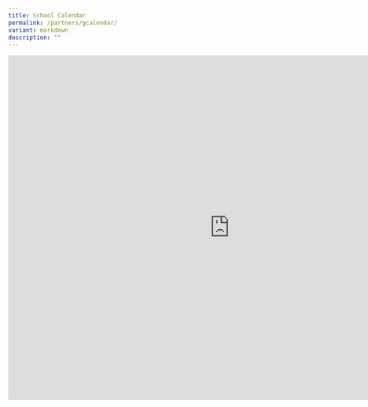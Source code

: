 ```yaml
---
title: School Calendar
permalink: /partners/gcalendar/
variant: markdown
description: ""
---
```

<iframe src="https://calendar.google.com/calendar/embed?src=bmFwc0Btb2UuZWR1LnNn&amp;src=ZW4uc2luZ2Fwb3JlI2hvbGlkYXlAZ3JvdXAudi5jYWxlbmRhci5nb29nbGUuY29t&amp;color=%23E67C73&amp;color=%230B8043" style="border: 0" width="900" height="700" frameborder="0" scrolling="no"></iframe>